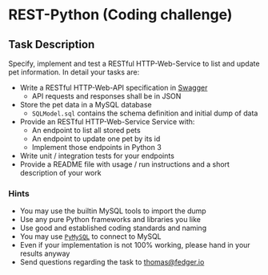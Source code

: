 # **REST-Python (Coding challenge)**

## Task Description

Specify, implement and test a RESTful HTTP-Web-Service to list and update pet information. In detail your tasks are:

* Write a RESTful HTTP-Web-API specification in [Swagger](http://swagger.io/specification/)
  * API requests and responses shall be in JSON
* Store the pet data in a MySQL database
  * `SQLModel.sql` contains the schema definition and initial dump of data
* Provide an RESTful HTTP-Web-Service Service with:
  * An endpoint to list all stored pets
  * An endpoint to update one pet by its id
  * Implement those endpoints in Python 3
* Write unit / integration tests for your endpoints
* Provide a README file with usage / run instructions and a short description of your work

### Hints

* You may use the builtin MySQL tools to import the dump
* Use any pure Python frameworks and libraries you like
* Use good and established coding standards and naming
* You may use [`PyMySQL`](https://github.com/PyMySQL/PyMySQL) to connect to MySQL
* Even if your implementation is not 100% working, please hand in your results anyway
* Send questions regarding the task to thomas@fedger.io
